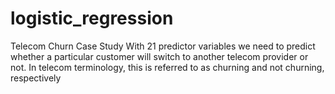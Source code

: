# logistic_regression

Telecom Churn Case Study
With 21 predictor variables we need to predict whether a particular customer will switch to another telecom provider or not. In telecom terminology, this is referred to as churning and not churning, respectively
